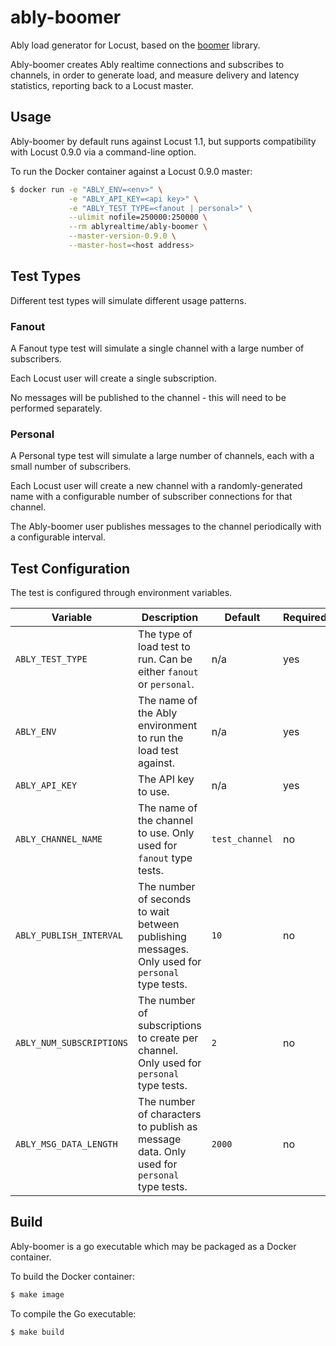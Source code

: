 # ably-boomer

Ably load generator for Locust, based on the [boomer](https://github.com/myzhan/boomer) library.

Ably-boomer creates Ably realtime connections and subscribes to channels, in order to generate load, and measure delivery and latency statistics, reporting back to a Locust master.

## Usage

Ably-boomer by default runs against Locust 1.1, but supports compatibility with Locust 0.9.0 via a command-line option.

To run the Docker container against a Locust 0.9.0 master:

```bash
$ docker run -e "ABLY_ENV=<env>" \
             -e "ABLY_API_KEY=<api key>" \
             -e "ABLY_TEST_TYPE=<fanout | personal>" \
             --ulimit nofile=250000:250000 \
             --rm ablyrealtime/ably-boomer \
             --master-version-0.9.0 \
             --master-host=<host address>
```

## Test Types

Different test types will simulate different usage patterns.

### Fanout

A Fanout type test will simulate a single channel with a large number of subscribers.

Each Locust user will create a single subscription.

No messages will be published to the channel - this will need to be performed separately.

### Personal

A Personal type test will simulate a large number of channels, each with a small number of subscribers.

Each Locust user will create a new channel with a randomly-generated name with a configurable number of subscriber connections for that channel.

The Ably-boomer user publishes messages to the channel periodically with a configurable interval.

## Test Configuration

The test is configured through environment variables.

Variable | Description | Default | Required
--- | --- | --- | ---
`ABLY_TEST_TYPE` | The type of load test to run. Can be either `fanout` or `personal`. | n/a | yes
`ABLY_ENV` | The name of the Ably environment to run the load test against. | n/a | yes
`ABLY_API_KEY` | The API key to use. | n/a | yes
`ABLY_CHANNEL_NAME` | The name of the channel to use. Only used for `fanout` type tests. | `test_channel` | no
`ABLY_PUBLISH_INTERVAL` | The number of seconds to wait between publishing messages. Only used for `personal` type tests. | `10` | no
`ABLY_NUM_SUBSCRIPTIONS` | The number of subscriptions to create per channel. Only used for `personal` type tests. | `2` | no
`ABLY_MSG_DATA_LENGTH` | The number of characters to publish as message data. Only used for `personal` type tests. | `2000` | no


## Build

Ably-boomer is a go executable which may be packaged as a Docker container.

To build the Docker container:

```bash
$ make image
```

To compile the Go executable:

```bash
$ make build
```
